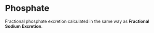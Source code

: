 ---
---
# Phosphate

Fractional phosphate excretion calculated in the same way as
**Fractional Sodium Excretion**.
